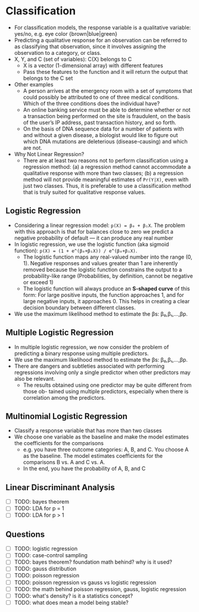 # Classification

- For classification models, the response variable is a qualitative variable: yes/no, e.g. eye color {brown|blue|green}
- Predicting a qualitative response for an observation can be referred to as classifying that observation, since it involves assigning the observation to a category, or class.
- X, Y, and C (set of variables): C(X) belongs to C
  - X is a vector (1-dimensional array) with different features
  - Pass these features to the function and it will return the output that belongs to the C set
- Other examples
  - A person arrives at the emergency room with a set of symptoms that could possibly be attributed to one of three medical conditions. Which of the three conditions does the individual have?
  - An online banking service must be able to determine whether or not a transaction being performed on the site is fraudulent, on the basis of the user’s IP address, past transaction history, and so forth.
  - On the basis of DNA sequence data for a number of patients with and without a given disease, a biologist would like to figure out which DNA mutations are deleterious (disease-causing) and which are not.
- Why Not Linear Regression?
  - There are at least two reasons not to perform classification using a regression method: (a) a regression method cannot accommodate a qualitative response with more than two classes; (b) a regression method will not provide meaningful estimates of `Pr(Y|X)`, even with just two classes. Thus, it is preferable to use a classification method that is truly suited for qualitative response values.

## Logistic Regression

- Considering a linear regression model: `p(X) = β₀ + β₁X`. The problem with this approach is that for balances close to zero we predict a negative probability of default — it can produce any real number
- In logistic regression, we use the logistic function (aka sigmoid function): `p(X) = (1 + e^(β₀+β₁X)) / e^(β₀+β₁X)`.
  - The logistic function maps any real-valued number into the range (0, 1). Negative responses and values greater than 1 are inherently removed because the logistic function constrains the output to a probability-like range (Probabilities, by definition, cannot be negative or exceed 1)
  - The logistic function will always produce an **S-shaped curve** of this form: For large positive inputs, the function approaches 1, and for large negative inputs, it approaches 0. This helps in creating a clear decision boundary between different classes.
- We use the maximum likelihood method to estimate the βs: β₀,β₁,...,βp.

## Multiple Logistic Regression

- In multiple logistic regression, we now consider the problem of predicting a binary response using multiple predictors.
- We use the maximum likelihood method to estimate the βs: β₀,β₁,...,βp.
- There are dangers and subtleties associated with performing regressions involving only a single predictor when other predictors may also be relevant.
  - The results obtained using one predictor may be quite different from those ob- tained using multiple predictors, especially when there is correlation among the predictors.

## Multinomial Logistic Regression

- Classify a response variable that has more than two classes
- We choose one variable as the baseline and make the model estimates the coefficients for the comparisons
  - e.g. you have three outcome categories: A, B, and C. You choose A as the baseline. The model estimates coefficients for the comparisons B vs. A and C vs. A.
  - In the end, you have the probability of A, B, and C

## Linear Discriminant Analysis

- [ ] TODO: bayes theorem
- [ ] TODO: LDA for p = 1
- [ ] TODO: LDA for p > 1

## Questions

- [ ] TODO: logistic regression
- [ ] TODO: case-control sampling
- [ ] TODO: bayes theorem? foundation math behind? why is it used?
- [ ] TODO: gauss distribution
- [ ] TODO: poisson regression
- [ ] TODO: poisson regression vs gauss vs logistic regression
- [ ] TODO: the math behind poisson regression, gauss, logistic regression
- [ ] TODO: what's density? is it a statistics concept?
- [ ] TODO: what does mean a model being stable?
